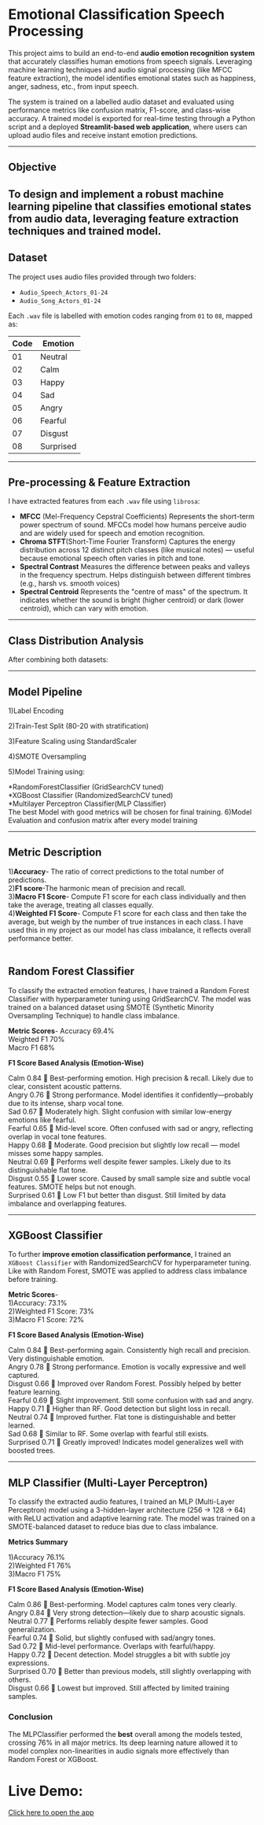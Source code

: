
# Emotional Classification Speech Processing

This project aims to build an end-to-end **audio emotion recognition system** that accurately classifies human emotions from speech signals. Leveraging machine learning techniques and audio signal processing (like MFCC feature extraction), the model identifies emotional states such as happiness, anger, sadness, etc., from input speech.

The system is trained on a labelled audio dataset and evaluated using performance metrics like confusion matrix, F1-score, and class-wise accuracy. A trained model is exported for real-time testing through a Python script and a deployed **Streamlit-based web application**, where users can upload audio files and receive instant emotion predictions.

---

##  Objective

To design and implement a robust machine learning pipeline that classifies **emotional states from audio data**, leveraging feature extraction techniques and trained model.
---

##  Dataset

The project uses audio files provided through two folders:
- `Audio_Speech_Actors_01-24`
- `Audio_Song_Actors_01-24`

Each `.wav` file is labelled with emotion codes ranging from `01` to `08`, mapped as:

| Code | Emotion     |
|------|-------------|
| 01   | Neutral     |
| 02   | Calm        |
| 03   | Happy       |
| 04   | Sad         |
| 05   | Angry       |
| 06   | Fearful     |
| 07   | Disgust     |
| 08   | Surprised   |

---

##  Pre-processing & Feature Extraction

I have extracted features from each `.wav` file using `librosa`:

- **MFCC** (Mel-Frequency Cepstral Coefficients)
Represents the short-term power spectrum of sound. MFCCs model how humans perceive audio and are widely used for speech and emotion recognition.
- **Chroma STFT**(Short-Time Fourier Transform)
Captures the energy distribution across 12 distinct pitch classes (like musical notes) — useful because emotional speech often varies in pitch and tone.
- **Spectral Contrast**
Measures the difference between peaks and valleys in the frequency spectrum. Helps distinguish between different timbres (e.g., harsh vs. smooth voices)
- **Spectral Centroid**
Represents the "centre of mass" of the spectrum. It indicates whether the sound is bright (higher centroid) or dark (lower centroid), which can vary with emotion.


---

##  Class Distribution Analysis

After combining both datasets:

---

## Model Pipeline <br>

1)Label Encoding

2)Train-Test Split (80-20 with stratification)

3)Feature Scaling using StandardScaler

4)SMOTE Oversampling

5)Model Training using:<br>

*RandomForestClassifier (GridSearchCV tuned)<br>
*XGBoost Classifier (RandomizedSearchCV tuned)<br>
*Multilayer Perceptron Classifier(MLP Classifier)<br>
The best Model with good metrics will be chosen for final training. 
6)Model Evaluation and confusion matrix after every model training

--- 
## Metric Description
1)**Accuracy**- The ratio of correct predictions to the total number of predictions.<br>
2)**F1 score**-The harmonic mean of precision and recall.<br>
3)**Macro F1 Score**- Compute F1 score for each class individually and then take the average, treating all classes equally.<br>
4)**Weighted F1 Score**- Compute F1 score for each class and then take the average, but weigh by the number of true instances in each class. I have used this in my project as our model has class imbalance, it reflects overall performance better.<br><br>

## Random Forest Classifier 
To classify the extracted emotion features, I have trained a Random Forest Classifier with hyperparameter tuning using GridSearchCV. The model was trained on a balanced dataset using SMOTE (Synthetic Minority Oversampling Technique) to handle class imbalance.<br>


**Metric	Scores**-
Accuracy	69.4% <br>
Weighted F1	70% <br>
Macro F1	68% <br>

**F1 Score Based Analysis (Emotion-Wise)** <br>

Calm	0.84	🔹 Best-performing emotion. High precision & recall. Likely due to clear, consistent acoustic patterns.<br>
Angry	0.76	🔹 Strong performance. Model identifies it confidently—probably due to its intense, sharp vocal tone.<br>
Sad	0.67	🔸 Moderately high. Slight confusion with similar low-energy emotions like fearful.<br>
Fearful	0.65	🔸 Mid-level score. Often confused with sad or angry, reflecting overlap in vocal tone features.<br>
Happy	0.68	🔸 Moderate. Good precision but slightly low recall — model misses some happy samples.<br>
Neutral	0.69	🔸 Performs well despite fewer samples. Likely due to its distinguishable flat tone.<br>
Disgust	0.55	🔻 Lower score. Caused by small sample size and subtle vocal features. SMOTE helps but not enough.<br>
Surprised	0.61	🔻 Low F1 but better than disgust. Still limited by data imbalance and overlapping features.<br>

---

## XGBoost Classifier
To further **improve emotion classification performance**, I trained an `XGBoost Classifier` with RandomizedSearchCV for hyperparameter tuning. Like with Random Forest, SMOTE was applied to address class imbalance before training.

**Metric Scores**- <br>
1)Accuracy: 73.1%<br>
2)Weighted F1 Score: 73% <br>
3)Macro F1 Score: 72% <br>

**F1 Score Based Analysis (Emotion-Wise)** <br>

Calm	0.84	🔹 Best-performing again. Consistently high recall and precision. Very distinguishable emotion.<br>
Angry	0.78	🔹 Strong performance. Emotion is vocally expressive and well captured.<br>
Disgust	0.66	🔸 Improved over Random Forest. Possibly helped by better feature learning.<br>
Fearful	0.69	🔸 Slight improvement. Still some confusion with sad and angry.<br>
Happy	0.71	🔸 Higher than RF. Good detection but slight loss in recall.<br>
Neutral	0.74	🔹 Improved further. Flat tone is distinguishable and better learned.<br>
Sad	0.68	🔸 Similar to RF. Some overlap with fearful still exists.<br>
Surprised	0.71	🔸 Greatly improved! Indicates model generalizes well with boosted trees.<br>

---
## MLP Classifier (Multi-Layer Perceptron) <br>
To classify the extracted audio features, I trained an MLP (Multi-Layer Perceptron) model using a 3-hidden-layer architecture (256 → 128 → 64) with ReLU activation and adaptive learning rate. The model was trained on a SMOTE-balanced dataset to reduce bias due to class imbalance.


**Metrics Summary** <br>

1)Accuracy	76.1% <br>
2)Weighted F1	76% <br>
3)Macro F1	75% <br>

**F1 Score Based Analysis (Emotion-Wise)** <br>

Calm	0.86	🔹 Best-performing. Model captures calm tones very clearly. <br>
Angry	0.84	🔹 Very strong detection—likely due to sharp acoustic signals.<br>
Neutral	0.77	🔹 Performs reliably despite fewer samples. Good generalization.<br>
Fearful	0.74	🔸 Solid, but slightly confused with sad/angry tones.<br>
Sad	0.72	🔸 Mid-level performance. Overlaps with fearful/happy.<br>
Happy	0.72	🔸 Decent detection. Model struggles a bit with subtle joy expressions.<br>
Surprised	0.70	🔸 Better than previous models, still slightly overlapping with others.<br>
Disgust	0.66	🔻 Lowest but improved. Still affected by limited training samples.<br>

### Conclusion <br>
The MLPClassifier performed the **best** overall among the models tested, crossing 76% in all major metrics. Its deep learning nature allowed it to model complex non-linearities in audio signals more effectively than Random Forest or XGBoost.

# Live Demo: 
[Click here to open the app](https://sl8vhxbwsxbnfez5ht5mbc.streamlit.app/)




